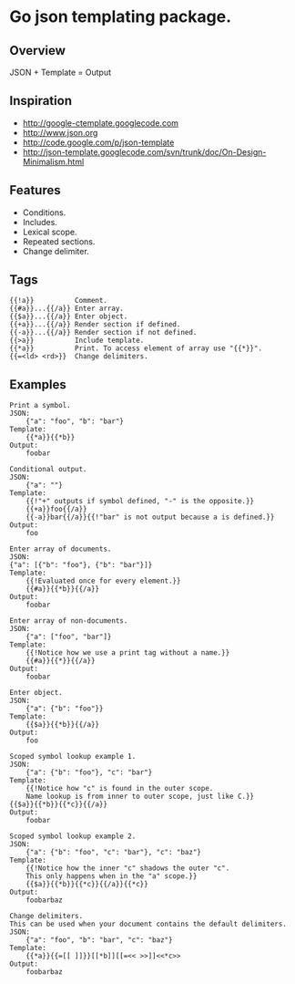 # Go json templating package.

## Overview
JSON + Template = Output

## Inspiration
* http://google-ctemplate.googlecode.com
* http://www.json.org
* http://code.google.com/p/json-template
* http://json-template.googlecode.com/svn/trunk/doc/On-Design-Minimalism.html

## Features

* Conditions.
* Includes.
* Lexical scope.
* Repeated sections.
* Change delimiter.

## Tags

	{{!a}}          Comment.
	{{#a}}...{{/a}} Enter array.
	{{$a}}...{{/a}} Enter object.
	{{+a}}...{{/a}} Render section if defined.
	{{-a}}...{{/a}} Render section if not defined.
	{{>a}}          Include template.
	{{*a}}          Print. To access element of array use "{{*}}".
	{{=<ld> <rd>}}  Change delimiters.

## Examples

	Print a symbol.
	JSON:
		{"a": "foo", "b": "bar"}
	Template:
		{{*a}}{{*b}}
	Output:
		foobar

	Conditional output.
	JSON:
		{"a": ""}
	Template:
		{{!"+" outputs if symbol defined, "-" is the opposite.}}
		{{+a}}foo{{/a}}
		{{-a}}bar{{/a}}{{!"bar" is not output because a is defined.}}
	Output:
		foo

	Enter array of documents.
	JSON:
	{"a": [{"b": "foo"}, {"b": "bar"}]}
	Template:
		{{!Evaluated once for every element.}}
		{{#a}}{{*b}}{{/a}}
	Output:
		foobar

	Enter array of non-documents.
	JSON:
		{"a": ["foo", "bar"]}
	Template:
		{{!Notice how we use a print tag without a name.}}
		{{#a}}{{*}}{{/a}}
	Output:
		foobar

	Enter object.
	JSON:
		{"a": {"b": "foo"}}
	Template:
		{{$a}}{{*b}}{{/a}}
	Output:
		foo

	Scoped symbol lookup example 1.
	JSON:
		{"a": {"b": "foo"}, "c": "bar"}
	Template:
		{{!Notice how "c" is found in the outer scope.
		Name lookup is from inner to outer scope, just like C.}}
	{{$a}}{{*b}}{{*c}}{{/a}}
	Output:
		foobar

	Scoped symbol lookup example 2.
	JSON:
		{"a": {"b": "foo", "c": "bar"}, "c": "baz"}
	Template:
		{{!Notice how the inner "c" shadows the outer "c".
		This only happens when in the "a" scope.}}
		{{$a}}{{*b}}{{*c}}{{/a}}{{*c}}
	Output:
		foobarbaz

	Change delimiters.
	This can be used when your document contains the default delimiters.
	JSON:
		{"a": "foo", "b": "bar", "c": "baz"}
	Template:
		{{*a}}{{=[[ ]]}}[[*b]][[=<< >>]]<<*c>>
	Output:
		foobarbaz
